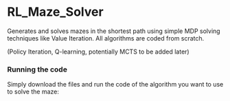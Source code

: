 # RL_Maze_Solver

Generates and solves mazes in the shortest path using simple MDP solving techniques like Value Iteration. All algorithms are coded from scratch.

(Policy Iteration, Q-learning, potentially MCTS to be added later)

### Running the code

Simply download the files and run the code of the algorithm you want to use to solve the maze:

